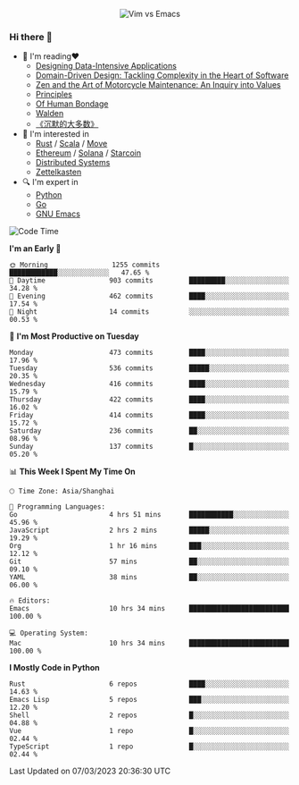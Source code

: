 <p align="center">
    <img src="https://gist.githubusercontent.com/coldnight/e696baffb094e71c96cb302118878eae/raw/40ea5053a6f66cc65f90f437e4173497da225958/banner.gif" alt="Vim vs Emacs" />
</p>

### Hi there 👋

- 📖 I'm reading❤️
    + [Designing Data-Intensive Applications](https://www.oreilly.com/library/view/designing-data-intensive-applications/9781491903063/)
    + [Domain-Driven Design: Tackling Complexity in the Heart of Software](https://www.dddcommunity.org/book/evans_2003/)
    + [Zen and the Art of Motorcycle Maintenance: An Inquiry into Values](https://en.wikipedia.org/wiki/Zen_and_the_Art_of_Motorcycle_Maintenance)
    + [Principles](https://www.principles.com/)
    + [Of Human Bondage](https://en.wikipedia.org/wiki/Of_Human_Bondage)
    + [Walden](https://en.wikipedia.org/wiki/Walden)
    + [《沉默的大多数》](https://en.wikipedia.org/wiki/Silent_majority)
- 🌱 I'm interested in
    + [Rust](https://www.rust-lang.org/) / [Scala](https://www.scala-lang.org/) / [Move](https://github.com/move-language/move/)
    + [Ethereum](https://ethereum.org/en/) / [Solana](https://solana.com/) / [Starcoin](https://github.com/starcoinorg/starcoin)
	+ [Distributed Systems](https://www.linuxzen.com/notes/topics/20200320174417_%E5%88%86%E5%B8%83%E5%BC%8F/)
	+ [Zettelkasten](https://www.linuxzen.com/notes/notes/20220120080920-slip_box/)
- 🔍 I'm expert in
    + [Python](https://www.python.org/)
    + [Go](https://go.dev/)
    + [GNU Emacs](https://www.gnu.org/software/emacs/)

<!--START_SECTION:waka-->
![Code Time](http://img.shields.io/badge/Code%20Time-1%2C929%20hrs%2028%20mins-blue)

**I'm an Early 🐤** 

```text
🌞 Morning                1255 commits        ████████████░░░░░░░░░░░░░   47.65 % 
🌆 Daytime                903 commits         █████████░░░░░░░░░░░░░░░░   34.28 % 
🌃 Evening                462 commits         ████░░░░░░░░░░░░░░░░░░░░░   17.54 % 
🌙 Night                  14 commits          ░░░░░░░░░░░░░░░░░░░░░░░░░   00.53 % 
```
📅 **I'm Most Productive on Tuesday** 

```text
Monday                   473 commits         ████░░░░░░░░░░░░░░░░░░░░░   17.96 % 
Tuesday                  536 commits         █████░░░░░░░░░░░░░░░░░░░░   20.35 % 
Wednesday                416 commits         ████░░░░░░░░░░░░░░░░░░░░░   15.79 % 
Thursday                 422 commits         ████░░░░░░░░░░░░░░░░░░░░░   16.02 % 
Friday                   414 commits         ████░░░░░░░░░░░░░░░░░░░░░   15.72 % 
Saturday                 236 commits         ██░░░░░░░░░░░░░░░░░░░░░░░   08.96 % 
Sunday                   137 commits         █░░░░░░░░░░░░░░░░░░░░░░░░   05.20 % 
```


📊 **This Week I Spent My Time On** 

```text
🕑︎ Time Zone: Asia/Shanghai

💬 Programming Languages: 
Go                       4 hrs 51 mins       ███████████░░░░░░░░░░░░░░   45.96 % 
JavaScript               2 hrs 2 mins        █████░░░░░░░░░░░░░░░░░░░░   19.29 % 
Org                      1 hr 16 mins        ███░░░░░░░░░░░░░░░░░░░░░░   12.12 % 
Git                      57 mins             ██░░░░░░░░░░░░░░░░░░░░░░░   09.10 % 
YAML                     38 mins             ██░░░░░░░░░░░░░░░░░░░░░░░   06.00 % 

🔥 Editors: 
Emacs                    10 hrs 34 mins      █████████████████████████   100.00 % 

💻 Operating System: 
Mac                      10 hrs 34 mins      █████████████████████████   100.00 % 
```

**I Mostly Code in Python** 

```text
Rust                     6 repos             ████░░░░░░░░░░░░░░░░░░░░░   14.63 % 
Emacs Lisp               5 repos             ███░░░░░░░░░░░░░░░░░░░░░░   12.20 % 
Shell                    2 repos             █░░░░░░░░░░░░░░░░░░░░░░░░   04.88 % 
Vue                      1 repo              █░░░░░░░░░░░░░░░░░░░░░░░░   02.44 % 
TypeScript               1 repo              █░░░░░░░░░░░░░░░░░░░░░░░░   02.44 % 
```




 Last Updated on 07/03/2023 20:36:30 UTC
<!--END_SECTION:waka-->
